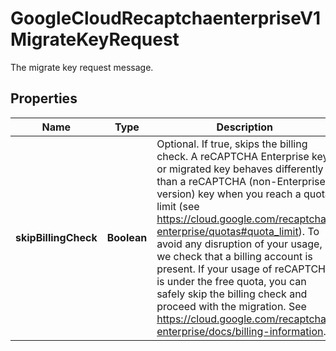 

# GoogleCloudRecaptchaenterpriseV1MigrateKeyRequest

The migrate key request message.

## Properties

| Name | Type | Description | Notes |
|------------ | ------------- | ------------- | -------------|
|**skipBillingCheck** | **Boolean** | Optional. If true, skips the billing check. A reCAPTCHA Enterprise key or migrated key behaves differently than a reCAPTCHA (non-Enterprise version) key when you reach a quota limit (see https://cloud.google.com/recaptcha-enterprise/quotas#quota_limit). To avoid any disruption of your usage, we check that a billing account is present. If your usage of reCAPTCHA is under the free quota, you can safely skip the billing check and proceed with the migration. See https://cloud.google.com/recaptcha-enterprise/docs/billing-information. |  [optional] |



